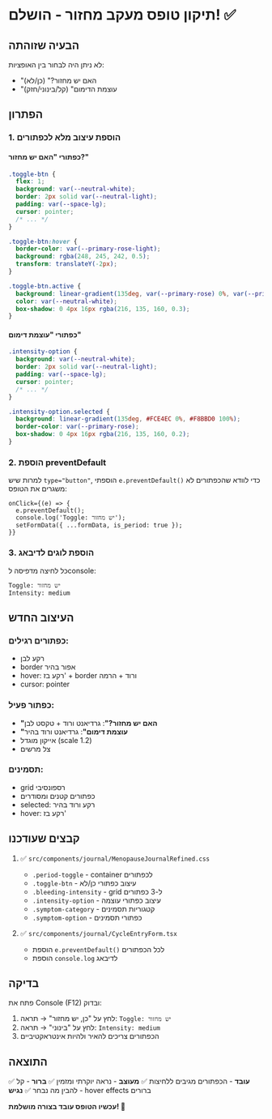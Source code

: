 # תיקון טופס מעקב מחזור - הושלם! ✅

## הבעיה שזוהתה

לא ניתן היה לבחור בין האופציות:
- "האם יש מחזור?" (כן/לא)
- "עוצמת הדימום" (קל/בינוני/חזק)

## הפתרון

### 1. **הוספת עיצוב מלא לכפתורים**

#### כפתורי "האם יש מחזור?"
```css
.toggle-btn {
  flex: 1;
  background: var(--neutral-white);
  border: 2px solid var(--neutral-light);
  padding: var(--space-lg);
  cursor: pointer;
  /* ... */
}

.toggle-btn:hover {
  border-color: var(--primary-rose-light);
  background: rgba(248, 245, 242, 0.5);
  transform: translateY(-2px);
}

.toggle-btn.active {
  background: linear-gradient(135deg, var(--primary-rose) 0%, var(--primary-rose-dark) 100%);
  color: var(--neutral-white);
  box-shadow: 0 4px 16px rgba(216, 135, 160, 0.3);
}
```

#### כפתורי "עוצמת דימום"
```css
.intensity-option {
  background: var(--neutral-white);
  border: 2px solid var(--neutral-light);
  padding: var(--space-lg);
  cursor: pointer;
  /* ... */
}

.intensity-option.selected {
  background: linear-gradient(135deg, #FCE4EC 0%, #F8BBD0 100%);
  border-color: var(--primary-rose);
  box-shadow: 0 4px 16px rgba(216, 135, 160, 0.2);
}
```

### 2. **הוספת preventDefault**

למרות שיש `type="button"`, הוספתי `e.preventDefault()` כדי לוודא שהכפתורים לא משגרים את הטופס:

```tsx
onClick={(e) => {
  e.preventDefault();
  console.log('Toggle: יש מחזור');
  setFormData({ ...formData, is_period: true });
}}
```

### 3. **הוספת לוגים לדיבאג**

כל לחיצה מדפיסה לconsole:
```
Toggle: יש מחזור
Intensity: medium
```

## העיצוב החדש

### כפתורים רגילים:
- רקע לבן
- border אפור בהיר
- hover: רקע בז' + border ורוד + הרמה
- cursor: pointer

### כפתור פעיל:
- **"האם יש מחזור?"**: גרדיאנט ורוד + טקסט לבן
- **"עוצמת דימום"**: גרדיאנט ורוד בהיר
- אייקון מוגדל (scale 1.2)
- צל מרשים

### תסמינים:
- grid רספונסיבי
- כפתורים קטנים ומסודרים
- selected: רקע ורוד בהיר
- hover: רקע בז'

## קבצים שעודכנו

1. ✅ `src/components/journal/MenopauseJournalRefined.css`
   - `.period-toggle` - container לכפתורים
   - `.toggle-btn` - עיצוב כפתורי כן/לא
   - `.bleeding-intensity` - grid ל-3 כפתורים
   - `.intensity-option` - עיצוב כפתורי עוצמה
   - `.symptom-category` - קטגוריות תסמינים
   - `.symptom-option` - כפתורי תסמינים

2. ✅ `src/components/journal/CycleEntryForm.tsx`
   - הוספת `e.preventDefault()` לכל הכפתורים
   - הוספת `console.log` לדיבאג

## בדיקה

פתח את Console (F12) ובדוק:
1. לחץ על "כן, יש מחזור" → תראה: `Toggle: יש מחזור`
2. לחץ על "בינוני" → תראה: `Intensity: medium`
3. הכפתורים צריכים להאיר ולהיות אינטראקטיביים

## התוצאה

✅ **עובד** - הכפתורים מגיבים ללחיצות
✅ **מעוצב** - נראה יוקרתי ומזמין
✅ **ברור** - קל להבין מה נבחר
✅ **נגיש** - hover effects ברורים

**עכשיו הטופס עובד בצורה מושלמת! 🎉**

